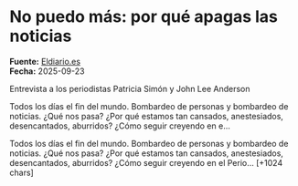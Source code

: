 # No puedo más: por qué apagas las noticias

**Fuente:** [Eldiario.es](https://www.eldiario.es/carnecruda/programas/no-apagas-noticias_132_12625764.html)  
**Fecha:** 2025-09-23

Entrevista a los periodistas Patricia Simón y John Lee Anderson

 Todos los días el fin del mundo. Bombardeo de personas y bombardeo de noticias. ¿Qué nos pasa? ¿Por qué estamos tan cansados, anestesiados, desencantados, aburridos? ¿Cómo seguir creyendo en e…

Todos los días el fin del mundo. Bombardeo de personas y bombardeo de noticias. ¿Qué nos pasa? ¿Por qué estamos tan cansados, anestesiados, desencantados, aburridos? ¿Cómo seguir creyendo en el Perio… [+1024 chars]
